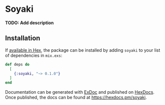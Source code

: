 # Soyaki

**TODO: Add description**

## Installation

If [available in Hex](https://hex.pm/docs/publish), the package can be installed
by adding `soyaki` to your list of dependencies in `mix.exs`:

```elixir
def deps do
  [
    {:soyaki, "~> 0.1.0"}
  ]
end
```

Documentation can be generated with [ExDoc](https://github.com/elixir-lang/ex_doc)
and published on [HexDocs](https://hexdocs.pm). Once published, the docs can
be found at <https://hexdocs.pm/soyaki>.

